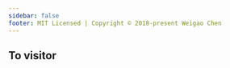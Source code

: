 ```yaml
---
sidebar: false
footer: MIT Licensed | Copyright © 2018-present Weigao Chen
---
```

<!-- <Card/> -->

## To visitor
<welcome/>